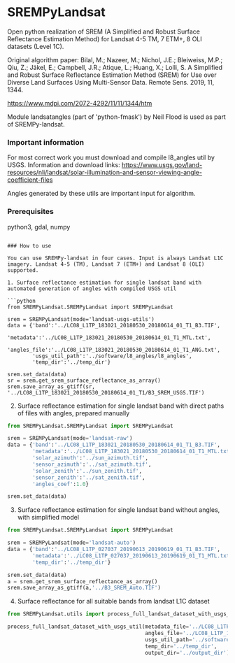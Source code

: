 # SREMPyLandsat
Open python realization of SREM (A Simplified and Robust Surface Reflectance Estimation Method) for Landsat 4-5 TM, 7 ETM+, 8 OLI datasets (Level 1C).

Original algorithm paper:
Bilal, M.; Nazeer, M.; Nichol, J.E.; Bleiweiss, M.P.; Qiu, Z.; Jäkel, E.; Campbell, J.R.; Atique, L.; Huang, X.; Lolli, S. A Simplified and Robust Surface Reflectance Estimation Method (SREM) for Use over Diverse Land Surfaces Using Multi-Sensor Data. Remote Sens. 2019, 11, 1344.

https://www.mdpi.com/2072-4292/11/11/1344/htm

Module landsatangles (part of 'python-fmask') by Neil Flood is used as part of SREMPy-landsat.

### Important information

For most correct work you must download and compile l8_angles util by USGS. Information and download links: https://www.usgs.gov/land-resources/nli/landsat/solar-illumination-and-sensor-viewing-angle-coefficient-files

Angles generated by these utils are important input for algorithm.

### Prerequisites

python3, gdal, numpy

```

### How to use

You can use SREMPy-landsat in four cases. Input is always Landsat L1C imagery. Landsat 4-5 (TM), Landsat 7 (ETM+) and Landsat 8 (OLI) supported.

1. Surface reflectance estimation for single landsat band with automated generation of angles with compiled USGS util

```python   
from SREMPyLandsat.SREMPyLandsat import SREMPyLandsat

srem = SREMPyLandsat(mode='landsat-usgs-utils')
data = {'band':'../LC08_L1TP_183021_20180530_20180614_01_T1_B3.TIF',
        'metadata':'../LC08_L1TP_183021_20180530_20180614_01_T1_MTL.txt',
        'angles_file':'../LC08_L1TP_183021_20180530_20180614_01_T1_ANG.txt',
        'usgs_util_path':'../software/l8_angles/l8_angles',
        'temp_dir':'../temp_dir'}

srem.set_data(data)
sr = srem.get_srem_surface_reflectance_as_array()
srem.save_array_as_gtiff(sr, '../LC08_L1TP_183021_20180530_20180614_01_T1/B3_SREM_USGS.TIF')
```

2. Surface reflectance estimation for single landsat band with direct paths of files with angles, prepared manually

```python    
from SREMPyLandsat.SREMPyLandsat import SREMPyLandsat

srem = SREMPyLandsat(mode='landsat-raw')
data = {'band':'../LC08_L1TP_183021_20180530_20180614_01_T1_B3.TIF',
        'metadata':'../LC08_L1TP_183021_20180530_20180614_01_T1_MTL.txt',
        'solar_azimuth':'../sun_azimuth.tif',
        'sensor_azimuth':'../sat_azimuth.tif',
        'solar_zenith':'../sun_zenith.tif',
        'sensor_zenith':'../sat_zenith.tif',
        'angles_coef':1.0}

srem.set_data(data)
``` 

3. Surface reflectance estimation for single landsat band without angles, with simplified model

```python         
from SREMPyLandsat.SREMPyLandsat import SREMPyLandsat

srem = SREMPyLandsat(mode='landsat-auto')
data = {'band':'../LC08_L1TP_027037_20190613_20190619_01_T1_B3.TIF',
        'metadata':'../LC08_L1TP_027037_20190613_20190619_01_T1_MTL.txt',
        'temp_dir':'../temp_dir'}

srem.set_data(data)
a = srem.get_srem_surface_reflectance_as_array()
srem.save_array_as_gtiff(a,'../B3_SREM_Auto.TIF')
``` 

4. Surface reflectance for all suitable bands from landsat L1C dataset

```python
from SREMPyLandsat.utils import process_full_landsat_dataset_with_usgs_util

process_full_landsat_dataset_with_usgs_util(metadata_file='../LC08_L1TP_121027_20180731_20180814_01_T1_MTL.txt',
                                            angles_file='../LC08_L1TP_121027_20180731_20180814_01_T1_ANG.txt',
                                            usgs_util_path='../software/l8_angles/l8_angles',
                                            temp_dir='../temp_dir',
                                            output_dir='../output_dir')
```
           





